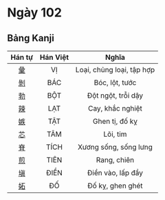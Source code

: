 <link href="styles.css" rel="stylesheet">

# Ngày 102

## Bảng Kanji

| Hán tự | Hán Việt | Nghĩa |
| :---: | :---: | :---: |
| [<span class="stroke-order">彙</span>](https://www.tiengnhatdongian.com/kanji/giai-nghia-kanji-%E5%BD%99) | VỊ | Loại, chủng loại, tập hợp |
| [<span class="stroke-order">剝</span>](https://www.tiengnhatdongian.com/kanji/giai-nghia-kanji-%E5%89%9D) | BÁC | Bóc, lột, tước |
| [<span class="stroke-order">勃</span>](https://www.tiengnhatdongian.com/kanji/giai-nghia-kanji-%E5%8B%83) | BỘT | Đột ngột, trỗi dậy |
| [<span class="stroke-order">辣</span>](https://www.tiengnhatdongian.com/kanji/giai-nghia-kanji-%E8%BE%A3) | LẠT | Cay, khắc nghiệt |
| [<span class="stroke-order">嫉</span>](https://www.tiengnhatdongian.com/kanji/giai-nghia-kanji-%E5%AB%89) | TẬT | Ghen tị, đố kỵ |
| [<span class="stroke-order">芯</span>](https://www.tiengnhatdongian.com/kanji/giai-nghia-kanji-%E8%8A%AF) | TÂM | Lõi, tim |
| [<span class="stroke-order">脊</span>](https://www.tiengnhatdongian.com/kanji/giai-nghia-kanji-%E8%84%8A) | TÍCH | Xương sống, sống lưng |
| [<span class="stroke-order">煎</span>](https://www.tiengnhatdongian.com/kanji/giai-nghia-kanji-%E7%85%8E) | TIÊN | Rang, chiên |
| [<span class="stroke-order">塡</span>](https://www.tiengnhatdongian.com/kanji/giai-nghia-kanji-%E5%A1%A1) | ĐIỀN | Điền vào, lấp đầy |
| [<span class="stroke-order">妬</span>](https://www.tiengnhatdongian.com/kanji/giai-nghia-kanji-%E5%A6%AC) | ĐỐ | Đố kỵ, ghen ghét |
